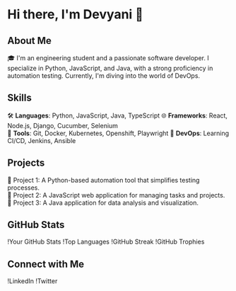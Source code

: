 # Hi there, I'm Devyani 👋

## About Me
🎓 I'm an engineering student and a passionate software developer. I specialize in Python, JavaScript, and Java, with a strong proficiency in automation testing. Currently, I'm diving into the world of DevOps.

## Skills
🛠️ **Languages**: Python, JavaScript, Java, TypeScript
🌐 **Frameworks**: React, Node.js, Django,  Cucumber, Selenium    
🔧 **Tools**: Git, Docker, Kubernetes, Openshift, Playwright
🚀 **DevOps**: Learning CI/CD, Jenkins, Ansible

## Projects
📌 Project 1: A Python-based automation tool that simplifies testing processes.  
📌 Project 2: A JavaScript web application for managing tasks and projects.  
📌 Project 3: A Java application for data analysis and visualization.

## GitHub Stats
!Your GitHub Stats
!Top Languages
!GitHub Streak
!GitHub Trophies

## Connect with Me
!LinkedIn
!Twitter
